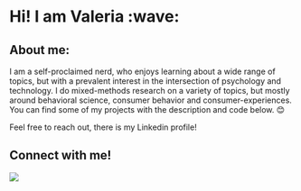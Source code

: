 <h1 align = "left">Hi! I am Valeria :wave:</h1>

<h2> About me:</h2>

I am a self-proclaimed nerd, who enjoys learning about a wide range of topics, but with a prevalent interest in the intersection of psychology and technology. I do mixed-methods research on a variety of topics, but mostly around behavioral science, consumer behavior and consumer-experiences. 
You can find some of my projects with the description and code below. :blush:

Feel free to reach out, there is my Linkedin profile!

</div>


</div>
<div> 
<h2>Connect with me!</h2>
 
[<img src="https://img.shields.io/badge/linkedin-%230077B5.svg?&style=for-the-badge&logo=linkedin&logoColor=white"/>](https://www.linkedin.com/in/valeriacastiblanco) 
</div>
